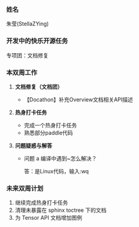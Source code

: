 ### 姓名

朱莹(StellaZYing)

### 开发中的快乐开源任务

专项团：文档修复

### 本双周工作

1. **文档修复（文档团）**

   - 【Docathon】补充Overview文档相关API描述

2. **热身打卡任务**

   - 完成一个热身打卡任务
   - 熟悉部分paddle代码

3. **问题疑惑与解答**

   - 问题 a 编译中遇到~怎么解决？

     答：是Linux代码，输入:wq

### 未来双周计划

1. 继续完成热身打卡任务
2. 清理未暴露在 sphinx toctree 下的文档
3. 为 Tensor API 文档增加图例
